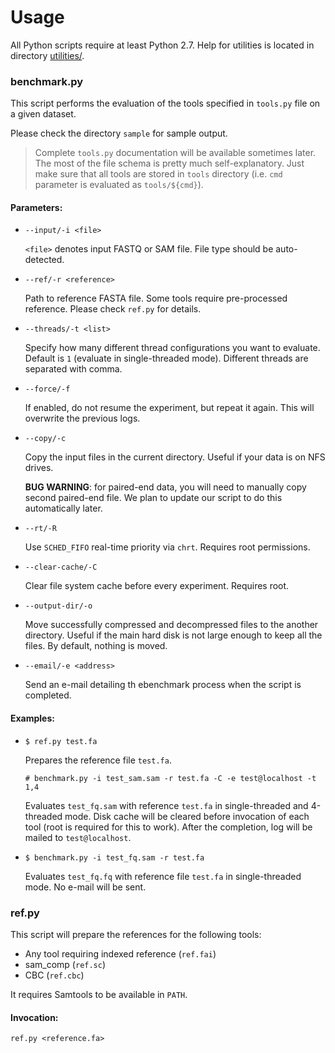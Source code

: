 # Usage

All Python scripts require at least Python 2.7. Help for utilities is located in directory [utilities/](utilities/).

### benchmark.py

This script performs the evaluation of the tools specified in `tools.py` file on a given dataset.

Please check the directory `sample` for sample output.

> Complete `tools.py` documentation will be available sometimes later. The most of the file schema is pretty much self-explanatory. Just make sure that all tools are stored in `tools` directory (i.e. `cmd` parameter is evaluated as `tools/${cmd}`).

#### Parameters:

 - `--input/-i <file>`

    `<file>` denotes input FASTQ or SAM file. File type should be auto-detected.

 - `--ref/-r <reference>`

    Path to reference FASTA file. Some tools require pre-processed reference. Please check `ref.py` for details.

 - `--threads/-t <list>`

    Specify how many different thread configurations you want to evaluate. Default is `1` (evaluate in single-threaded mode). Different threads are separated with comma.

 - `--force/-f`

    If enabled, do not resume the experiment, but repeat it again. This will overwrite the previous logs.

 - `--copy/-c`

    Copy the input files in the current directory. Useful if your data is on NFS drives.
    
    **BUG WARNING**: for paired-end data, you will need to manually copy second paired-end file. We plan to update our script to do this automatically later.

 - `--rt/-R`

    Use `SCHED_FIFO` real-time priority via `chrt`. Requires root permissions.

 - `--clear-cache/-C`

    Clear file system cache before every experiment. Requires root.

 - `--output-dir/-o`

    Move successfully compressed and decompressed files to the another directory. Useful if the main hard disk is not large enough to keep all the files. By default, nothing is moved.

 - `--email/-e <address>`

    Send an e-mail detailing th ebenchmark process when the script is completed.

#### Examples:

 -  `$ ref.py test.fa`

    Prepares the reference file `test.fa`.

    `# benchmark.py -i test_sam.sam -r test.fa -C -e test@localhost -t 1,4`

    Evaluates `test_fq.sam` with reference `test.fa` in single-threaded and 4-threaded mode. Disk cache will be cleared before invocation of each tool (root is required for this to work). After the completion, log will be mailed to `test@localhost`.

 - `$ benchmark.py -i test_fq.sam -r test.fa`

    Evaluates `test_fq.fq` with reference file `test.fa` in single-threaded mode. No e-mail will be sent.


### ref.py

This script will prepare the references for the following tools:

 - Any tool requiring indexed reference (`ref.fai`)
 - sam_comp (`ref.sc`)
 - CBC (`ref.cbc`)

It requires Samtools to be available in `PATH`.

#### Invocation:

    ref.py <reference.fa>
